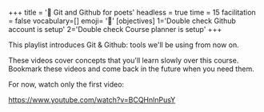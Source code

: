 +++
title = '📖 Git and Github for poets'
headless = true
time = 15
facilitation = false
vocabulary=[]
emoji= '🧩'
[objectives]
1='Double check Github account is setup'
2='Double check Course planner is setup'
+++

This playlist introduces Git & Github: tools we'll be using from now on.

These videos cover concepts that you'll learn slowly over this course. Bookmark these videos and come back in the future when you need them.

For now, watch only the first video:

https://www.youtube.com/watch?v=BCQHnlnPusY
